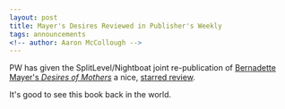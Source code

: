 ```yaml
---
layout: post
title: Mayer's Desires Reviewed in Publisher's Weekly
tags: announcements
<!-- author: Aaron McCollough -->
---
```

PW has given the SplitLevel/Nightboat joint re-publication of <a href="http://splitleveltexts.com/texts/desires.html">Bernadette Mayer's <em>Desires of Mothers</em></a> a nice, <a href="http://www.publishersweekly.com/978-0-9858111-9-8)">starred review</a>.

It's good to see this book back in the world.

